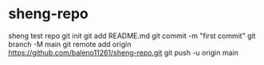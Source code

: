 # sheng-repo
sheng test repo
git init
git add README.md
git commit -m "first commit"
git branch -M main
git remote add origin https://github.com/baleno11261/sheng-repo.git
git push -u origin main
